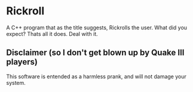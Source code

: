 # Rickroll

A C++ program that as the title suggests, Rickrolls the user. What did you
expect? Thats all it does. Deal with it.

## Disclaimer (so I don't get blown up by Quake III players)

This software is entended as a harmless prank, and will not damage your system.

